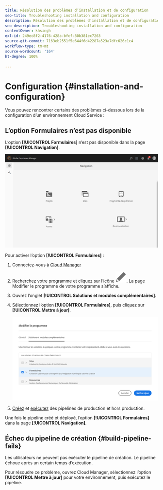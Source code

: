 ```yaml
---
title: Résolution des problèmes d’installation et de configuration
seo-title: Troubleshooting installation and configuration
description: Résolution des problèmes d’installation et de configuration
seo-description: Troubleshooting installation and configuration
contentOwner: khsingh
exl-id: 249ec8f2-4176-428a-bfcf-80b381ec7263
source-git-commit: 7163eb2551f5e644f6d42287a523a7dfc626c1c4
workflow-type: tm+mt
source-wordcount: '164'
ht-degree: 100%

---
```


# Configuration {#installation-and-configuration}

Vous pouvez rencontrer certains des problèmes ci-dessous lors de la configuration d’un environnement Cloud Service :

## L’option Formulaires n’est pas disponible

L’option **[!UICONTROL Formulaires]** n’est pas disponible dans la page **[!UICONTROL Navigation]**.

![L’option Formulaires n’est pas disponible](assets/installation-configuration-forms-option-unavailable-troubleshooting.png)

Pour activer l’option **[!UICONTROL Formulaires]** :

1. Connectez-vous à [Cloud Manager](https://experience.adobe.com/)
1. Recherchez votre programme et cliquez sur l’icône ![Formulaires n’est pas disponible](assets/Smock_Edit_18_N.svg). La page Modifier le programme de votre programme s’affiche.
1. Ouvrez l’onglet **[!UICONTROL Solutions et modules complémentaires]**.
1. Sélectionnez l’option **[!UICONTROL Formulaires]**, puis cliquez sur **[!UICONTROL Mettre à jour]**.

   ![Sélectionnez l’option Formulaires](assets/installation-configuration-select-forms-option.png)
1. [Créez](https://experienceleague.adobe.com/docs/experience-manager-cloud-manager/using/how-to-use/configuring-pipeline.html?lang=fr#how-to-use) et [exécutez](https://experienceleague.adobe.com/docs/experience-manager-cloud-manager/using/how-to-use/deploying-code.html?lang=fr) des pipelines de production et hors production.

Une fois le pipeline créé et déployé, l’option **[!UICONTROL Formulaires]** dans la page **[!UICONTROL Navigation]**.

<!--  
## Environment creation fails {#environment-creation-fails}

Users are unable to create an [!DNL AEM Forms] as a Cloud Service environment. The environment creation fails after running for some time.

A missing profile can lead to environment creation failure. Check that the profile exists in Admin Console. If the profile does not exist, perform the following steps to create the profile:

1. Log in to [Admin Console](https://adminconsole.adobe.com/). Use Adobe ID of administrator provisioned to use Automated Forms Conversion Service to login. Do not any other ID or Federated ID to login.
1. Click the **[!UICONTROL Automated Forms Conversion Service]** option.
1. Click **[!UICONTROL New Profile]** in the Products tab.
1. Specify Name, Display Name, and Description for the profile. Click **[!UICONTROL Done]**. A profile is created.

If the profile exists and issues still persist, contact Adobe Support. -->

## Échec du pipeline de création {#build-pipeline-fails}

Les utilisateurs ne peuvent pas exécuter le pipeline de création. Le pipeline échoue après un certain temps d’exécution.

Pour résoudre ce problème, ouvrez Cloud Manager, sélectionnez l’option **[!UICONTROL Mettre à jour]** pour votre environnement, puis exécutez le pipeline.
